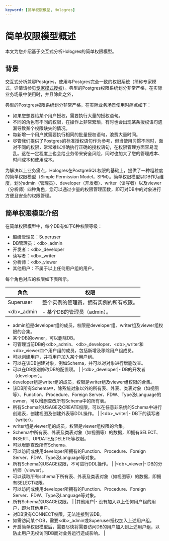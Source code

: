 ```yaml
---
keyword: [简单权限模型, Hologres]
---
```


# 简单权限模型概述

本文为您介绍基于交互式分析Hologres的简单权限模型。

## 背景

交互式分析兼容Postgres，使用与Postgres完全一致的权限系统（简称专家模式，详情请参见[专家模式授权](/cn.zh-CN/用户授权及角色管理/专家模式授权.md)）。典型的Postgres权限系统划分非常严格，在实际业务场景中使用时，并且除此之外，

典型的Postgres权限系统划分非常严格，在实际业务场景使用时痛点如下：

-   如果您想要给某个用户授权，需要执行大量的授权语句。
-   不同的角色有不同的权限，在操作上非常繁琐，有时也会出现某条授权语句遗漏导致某个权限缺失的情况。
-   每新增一个用户就需要执行相同的批量授权语句，浪费大量时间。
-   尽管我们提供了Postgres的标准授权语句作为参考，但当使用习惯不同时，面对不同的权限，常常难以准确执行正确的授权语句，在权限管理方面容易混乱。这在一定程度上也会给业务带来安全风险，同时也加大了您的管理成本、时间成本和使用成本。

为解决以上业务痛点，Hologres在PostgreSQL权限的基础上，提供了一种粗粒度的简单权限模型（Simple Permission Model，SPM）。简单权限模型以DB作为维度，划分admin（管理员）、developer（开发者）、writer（读写者）以及viewer（分析师）四种角色，您可以通过少量的权限管理函数，即可对DB中的对象进行方便且安全的权限管理。

## 简单权限模型介绍

在简单权限模型中，每个DB有如下6种权限等级：

-   超级管理员：Superuser
-   DB管理员：<db\>\_admin
-   开发者：<db\>\_developer
-   读写者：<db\>\_writer
-   分析师：<db\>\_viewer
-   其他用户：不属于以上任何用户组的用户。

每个角色对应的权限如下表所示。

|角色|权限|
|--|--|
|Superuser|整个实例的管理员，拥有实例的所有权限。|
|<db\>\_admin|-   某个DB的管理员（admin）。
-   admin组是developer组的成员，权限是developer组、writer组及viewer组权限的合集。
-   某个DB的owner，可以删除DB。
-   可管理当前DB的<db\>\_admin、<db\>\_developer、<db\>\_writer和<db\>\_viewer四个用户组的成员，包括新增及移除用户组成员。
-   可以创建用户，并将用户加入某个用户组。
-   可以在该DB创建对象，例如Schema，并可以对对象进行增删改查。
-   可以在DB级别修改DB的配置项。 |
|<db\>\_developer|-   DB的开发者（developer）。
-   developer组是writer组的成员，权限是writer组及viewer组权限的合集。
-   该DB所有Schema中，除系统对象以外的所有表、外表、类表对象（如视图等）、Function、Procedure、Foreign Server、FDW、Type及Language的owner，可以增删查改所有Schema中的所有表。
-   所有Schema的USAGE及CREATE权限，可以在任意非系统的Schema中进行创建表，创建视图及创建外表等DDL操作。 |
|<db\>\_writer|-   DB下的读写者（writer）。
-   writer组是viewer组的成员，权限是viewer组权限的合集。
-   Schema中所有表、外表及类表对象（如视图等）的数据，即拥有SELECT、INSERT、UPDATE及DELETE等权限。
-   可以增删查改所有Schema。
-   可以访问或使用developer所拥有的Function、Procedure、Foreign Server、FDW、Type及Language等对象。
-   所有Schema的USAGE权限，不可进行DDL操作。 |
|<db\>\_viewer|-   DB的分析师（viewer）。
-   可以读取所有schema下所有表、外表及类表对象（如视图等）的数据，即拥有SELECT权限。
-   可以访问或使用developer所拥有的Function、Procedure、Foreign Server、FDW、Type及Language等对象。
-   所有Schema的USAGE权限。 |
|其他用户|-   没有加入以上任何用户组的用户，即为其他用户。
-   对DB没有CONNECT权限，无法连接到该DB。
-   如需访问某个DB，需要<db\>\_admin或Superuser授权加入上述用户组。
-   开启简单权限模型后，需要尽快将需要访问DB的用户加入到上述用户组，以防止用户无权访问DB而对业务运行造成影响。 |

